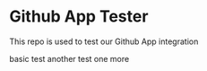 # Github App Tester

This repo is used to test our Github App integration

basic test
another test
one more
